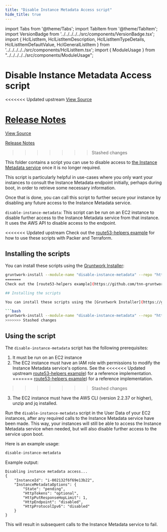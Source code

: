 ```yaml
---
title: "Disable Instance Metadata Access script"
hide_title: true
---
```


import Tabs from '@theme/Tabs';
import TabItem from '@theme/TabItem';
import VersionBadge from '../../../../../src/components/VersionBadge.tsx';
import { HclListItem, HclListItemDescription, HclListItemTypeDetails, HclListItemDefaultValue, HclGeneralListItem } from '../../../../../src/components/HclListItem.tsx';
import { ModuleUsage } from "../../../../../src/components/ModuleUsage";

<VersionBadge repoTitle="Module Server" version="0.15.3" lastModifiedVersion="0.13.4"/>

# Disable Instance Metadata Access script

<<<<<<< Updated upstream
<a href="https://github.com/tnn-gruntwork-io/terraform-aws-server/tree/v0.15.3/modules/disable-instance-metadata" className="link-button" title="View the source code for this module in GitHub.">View Source</a>

<a href="https://github.com/tnn-gruntwork-io/terraform-aws-server/releases/tag/v0.13.4" className="link-button" title="Release notes for only versions which impacted this module.">Release Notes</a>
=======
<a href="https://github.com/tnn-gruntwork-io/terraform-aws-server/tree/v0.15.3/modules/disable-instance-metadata" className="link-button" title="View the source code for this module in GitHub.">View Source</a>

<a href="https://github.com/tnn-gruntwork-io/terraform-aws-server/releases/tag/v0.13.4" className="link-button" title="Release notes for only versions which impacted this module.">Release Notes</a>
>>>>>>> Stashed changes

This folder contains a script you can use to disable access to [the Instance Metadata service](https://docs.aws.amazon.com/AWSEC2/latest/UserGuide/ec2-instance-metadata.html) once it is no longer required.

This script is particularly helpful in use-cases where you only want your instances to consult the Instance Metadata endpoint initially, perhaps during boot, in order to retrieve some necessary information.

Once that is done, you can call this script to further secure your instance by disabling any future access to the Instance Metadata service.

`disable-instance-metadata`: This script can be run on an EC2 instance to disable further access to the Instance Metadata service from that instance. It uses
the AWS API to disable access to the endpoint.

<<<<<<< Updated upstream
Check out the [route53-helpers example](https://github.com/tnn-gruntwork-io/terraform-aws-server/tree/v0.15.3/examples/route53-helpers) for how to use these scripts with Packer and Terraform.

## Installing the scripts

You can install these scripts using the [Gruntwork Installer](https://github.com/tnn-gruntwork-io/gruntwork-installer):

```bash
gruntwork-install --module-name "disable-instance-metadata" --repo "https://github.com/tnn-gruntwork-io/terraform-aws-server" --tag "0.13.3"
=======
Check out the [route53-helpers example](https://github.com/tnn-gruntwork-io/terraform-aws-server/tree/v0.15.3/examples/route53-helpers) for how to use these scripts with Packer and Terraform.

## Installing the scripts

You can install these scripts using the [Gruntwork Installer](https://github.com/tnn-gruntwork-io/gruntwork-installer):

```bash
gruntwork-install --module-name "disable-instance-metadata" --repo "https://github.com/tnn-gruntwork-io/terraform-aws-server" --tag "0.13.3"
>>>>>>> Stashed changes
```

## Using the script

The `disable-instance-metadata` script has the following prerequisites:

1.  It must be run on an EC2 instance
2.  The EC2 instance must have an IAM role with permissions to modify the Instance Metadata service's options. See the
<<<<<<< Updated upstream
    [route53-helpers example](https://github.com/tnn-gruntwork-io/terraform-aws-server/tree/v0.15.3/examples/route53-helpers)) for a reference implementation.
=======
    [route53-helpers example](https://github.com/tnn-gruntwork-io/terraform-aws-server/tree/v0.15.3/examples/route53-helpers)) for a reference implementation.
>>>>>>> Stashed changes
3.  The EC2 instance must have the AWS CLI (version 2.2.37 or higher), unzip and jq installed.

Run the `disable-instance-metadata` script in the User Data of your EC2 instances, after any required calls to the Instance Metadata service have been made. This way, your instances will still be able to access the Instance Metadata service when needed, but will also disable further access to the service upon boot.

Here is an example usage:

```bash
disable-instance-metadata
```

Example output:

```
Disabling instance metadata access...
{
    "InstanceId": "i-002132f6f69e13b22",
    "InstanceMetadataOptions": {
        "State": "pending",
        "HttpTokens": "optional",
        "HttpPutResponseHopLimit": 1,
        "HttpEndpoint": "disabled",
        "HttpProtocolIpv6": "disabled"
    }
}
```

This will result in subsequent calls to the Instance Metadata service to fail.


<!-- ##DOCS-SOURCER-START
{
  "originalSources": [
<<<<<<< Updated upstream
    "https://github.com/tnn-gruntwork-io/terraform-aws-server/tree/v0.15.3/modules/disable-instance-metadata/readme.md",
    "https://github.com/tnn-gruntwork-io/terraform-aws-server/tree/v0.15.3/modules/disable-instance-metadata/variables.tf",
    "https://github.com/tnn-gruntwork-io/terraform-aws-server/tree/v0.15.3/modules/disable-instance-metadata/outputs.tf"
=======
    "https://github.com/tnn-gruntwork-io/terraform-aws-server/tree/v0.15.3/modules/disable-instance-metadata/readme.md",
    "https://github.com/tnn-gruntwork-io/terraform-aws-server/tree/v0.15.3/modules/disable-instance-metadata/variables.tf",
    "https://github.com/tnn-gruntwork-io/terraform-aws-server/tree/v0.15.3/modules/disable-instance-metadata/outputs.tf"
>>>>>>> Stashed changes
  ],
  "sourcePlugin": "module-catalog-api",
  "hash": "1a8e0ef93729dfb5218a0eb14ec6033b"
}
##DOCS-SOURCER-END -->
